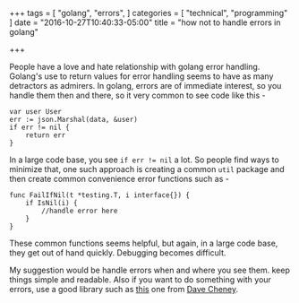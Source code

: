 +++
tags = [
  "golang",
  "errors",
]
categories = [
  "technical",
  "programming"
]
date = "2016-10-27T10:40:33-05:00"
title = "how not to handle errors in golang"

+++

People have a love and hate relationship with golang error handling. Golang's use to return values for error handling seems to have as many detractors as admirers. In golang, errors are of immediate interest, so you handle them then and there, so it very common to see code like this -

```
var user User
err := json.Marshal(data, &user)
if err != nil {
	return err
}
```

In a large code base, you see `if err != nil` a lot. So people find ways to minimize that, one such approach is creating a common `util` package and then create common convenience error functions such as -

```
func FailIfNil(t *testing.T, i interface{}) {
	if IsNil(i) {
		//handle error here
	}
}
```

These common functions seems helpful, but again, in a large code base, they get out of hand quickly. Debugging becomes difficult. 

My suggestion would be handle errors when and where you see them. keep things simple and readable. Also if you want to do something with your errors, use a good library such as [this](https://github.com/davecheney/errors) one from [Dave Cheney](http://dave.cheney.net/).
